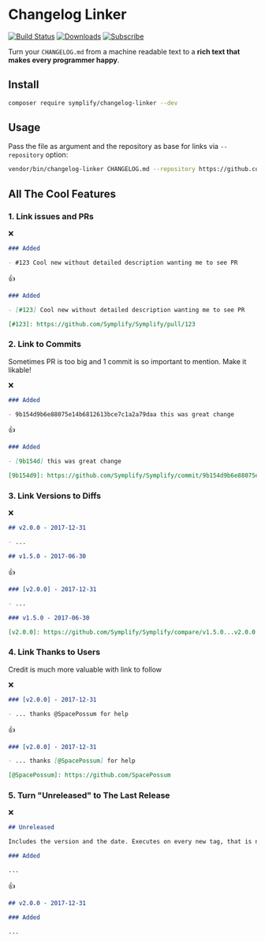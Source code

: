 # Changelog Linker

[![Build Status](https://img.shields.io/travis/Symplify/ChangelogLinker/master.svg?style=flat-square)](https://travis-ci.org/Symplify/ChangelogLinker)
[![Downloads](https://img.shields.io/packagist/dt/symplify/changelog-linker.svg?style=flat-square)](https://packagist.org/packages/symplify/changelog-linker)
[![Subscribe](https://img.shields.io/badge/subscribe-to--releases-green.svg?style=flat-square)](https://libraries.io/packagist/symplify%2Fchangelog-linker)

Turn your `CHANGELOG.md` from a machine readable text to a **rich text that makes every programmer happy**.

## Install

```bash
composer require symplify/changelog-linker --dev
```

## Usage

Pass the file as argument and the repository as base for links via `--repository` option:

```bash
vendor/bin/changelog-linker CHANGELOG.md --repository https://github.com/symplify/symplify
```

## All The Cool Features

### 1. Link issues and PRs

:x:

```markdown
### Added

- #123 Cool new without detailed description wanting me to see PR
```

:+1:

```markdown
### Added

- [#123] Cool new without detailed description wanting me to see PR

[#123]: https://github.com/Symplify/Symplify/pull/123
```

### 2. Link to Commits

Sometimes PR is too big and 1 commit is so important to mention. Make it likable!

:x:

```markdown
### Added

- 9b154d9b6e88075e14b6812613bce7c1a2a79daa this was great change
```

:+1:

```markdown
### Added

- [9b154d] this was great change

[9b154d9]: https://github.com/Symplify/Symplify/commit/9b154d9b6e88075e14b6812613bce7c1a2a79daa
```

### 3. Link Versions to Diffs

:x:

```markdown
## v2.0.0 - 2017-12-31

- ...

## v1.5.0 - 2017-06-30
```

:+1:

```markdown
### [v2.0.0] - 2017-12-31

- ...

### v1.5.0 - 2017-06-30

[v2.0.0]: https://github.com/Symplify/Symplify/compare/v1.5.0...v2.0.0
```

### 4. Link Thanks to Users

Credit is much more valuable with link to follow

:x:

```markdown
### [v2.0.0] - 2017-12-31

- ... thanks @SpacePossum for help
```

:+1:

```markdown
### [v2.0.0] - 2017-12-31

- ... thanks [@SpacePossum] for help

[@SpacePossum]: https://github.com/SpacePossum
```

### 5. Turn "Unreleased" to The Last Release

:x:

```markdown
## Unreleased

Includes the version and the date. Executes on every new tag, that is not already added in `CHANGELOG.md`.

### Added

...
```

:+1:

```markdown
## v2.0.0 - 2017-12-31

### Added

...
```
